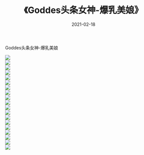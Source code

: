 ﻿---
layout: post
title:  《Goddes头条女神-爆乳美娘》
date:   2021-02-18
img: http://img.660000.xyz/Sharelink/网络美图/2021/Goddes头条女神-爆乳美娘/000.jpg
categories: [美女, 清纯, 唯美]
---

Goddes头条女神-爆乳美娘

  ![](http://img.660000.xyz/Sharelink/网络美图/2021/Goddes头条女神-爆乳美娘/001.jpg) <br> ![](http://img.660000.xyz/Sharelink/网络美图/2021/Goddes头条女神-爆乳美娘/002.jpg) <br> ![](http://img.660000.xyz/Sharelink/网络美图/2021/Goddes头条女神-爆乳美娘/003.jpg) <br> ![](http://img.660000.xyz/Sharelink/网络美图/2021/Goddes头条女神-爆乳美娘/004.jpg) <br> ![](http://img.660000.xyz/Sharelink/网络美图/2021/Goddes头条女神-爆乳美娘/005.jpg) <br> ![](http://img.660000.xyz/Sharelink/网络美图/2021/Goddes头条女神-爆乳美娘/006.jpg) <br> ![](http://img.660000.xyz/Sharelink/网络美图/2021/Goddes头条女神-爆乳美娘/007.jpg) <br> ![](http://img.660000.xyz/Sharelink/网络美图/2021/Goddes头条女神-爆乳美娘/008.jpg) <br> ![](http://img.660000.xyz/Sharelink/网络美图/2021/Goddes头条女神-爆乳美娘/009.jpg) <br> ![](http://img.660000.xyz/Sharelink/网络美图/2021/Goddes头条女神-爆乳美娘/010.jpg) <br> ![](http://img.660000.xyz/Sharelink/网络美图/2021/Goddes头条女神-爆乳美娘/011.jpg) <br> ![](http://img.660000.xyz/Sharelink/网络美图/2021/Goddes头条女神-爆乳美娘/012.jpg) <br> ![](http://img.660000.xyz/Sharelink/网络美图/2021/Goddes头条女神-爆乳美娘/013.jpg) <br> ![](http://img.660000.xyz/Sharelink/网络美图/2021/Goddes头条女神-爆乳美娘/014.jpg) <br> ![](http://img.660000.xyz/Sharelink/网络美图/2021/Goddes头条女神-爆乳美娘/015.jpg) <br> ![](http://img.660000.xyz/Sharelink/网络美图/2021/Goddes头条女神-爆乳美娘/016.jpg) <br> ![](http://img.660000.xyz/Sharelink/网络美图/2021/Goddes头条女神-爆乳美娘/017.jpg) <br> ![](http://img.660000.xyz/Sharelink/网络美图/2021/Goddes头条女神-爆乳美娘/018.jpg) <br> ![](http://img.660000.xyz/Sharelink/网络美图/2021/Goddes头条女神-爆乳美娘/019.jpg) <br>